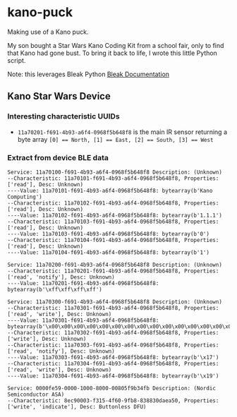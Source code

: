 # kano-puck

Making use of a Kano puck.

My son bought a Star Wars Kano Coding Kit from a school fair, only to find that Kano had gone bust.
To bring it back to life, I wrote this little Python script.

Note: this leverages Bleak Python [Bleak Documentation](https://bleak.readthedocs.io/en/latest/index.html)

## Kano Star Wars Device

### Interesting characteristic UUIDs

- `11a70201-f691-4b93-a6f4-0968f5b648f8` is the main IR sensor returning a byte array `[0] == North, [1] == East, [2] == South, [3] == West`

### Extract from device BLE data

```text
Service: 11a70100-f691-4b93-a6f4-0968f5b648f8 Description: (Unknown)
--Characteristic: 11a70101-f691-4b93-a6f4-0968f5b648f8, Properties: ['read'], Desc: Unknown)
----Value: 11a70101-f691-4b93-a6f4-0968f5b648f8: bytearray(b'Kano Computing')
--Characteristic: 11a70102-f691-4b93-a6f4-0968f5b648f8, Properties: ['read'], Desc: Unknown)
----Value: 11a70102-f691-4b93-a6f4-0968f5b648f8: bytearray(b'1.1.1')
--Characteristic: 11a70103-f691-4b93-a6f4-0968f5b648f8, Properties: ['read'], Desc: Unknown)
----Value: 11a70103-f691-4b93-a6f4-0968f5b648f8: bytearray(b'0')
--Characteristic: 11a70104-f691-4b93-a6f4-0968f5b648f8, Properties: ['read'], Desc: Unknown)
----Value: 11a70104-f691-4b93-a6f4-0968f5b648f8: bytearray(b'1')

Service: 11a70200-f691-4b93-a6f4-0968f5b648f8 Description: (Unknown)
--Characteristic: 11a70201-f691-4b93-a6f4-0968f5b648f8, Properties: ['read', 'notify'], Desc: Unknown)
----Value: 11a70201-f691-4b93-a6f4-0968f5b648f8: bytearray(b'\xff\xff\xff\xff')

Service: 11a70300-f691-4b93-a6f4-0968f5b648f8 Description: (Unknown)
--Characteristic: 11a70301-f691-4b93-a6f4-0968f5b648f8, Properties: ['read', 'write'], Desc: Unknown)
----Value: 11a70301-f691-4b93-a6f4-0968f5b648f8: bytearray(b'\x00\x00\x00\x00\x00\x00\x00\x00\x00\x00\x00\x00\x00\x00\x00\x00\x00\x00\x00\x00')
--Characteristic: 11a70302-f691-4b93-a6f4-0968f5b648f8, Properties: ['write'], Desc: Unknown)
--Characteristic: 11a70303-f691-4b93-a6f4-0968f5b648f8, Properties: ['read', 'notify'], Desc: Unknown)
----Value: 11a70303-f691-4b93-a6f4-0968f5b648f8: bytearray(b'\x17')
--Characteristic: 11a70304-f691-4b93-a6f4-0968f5b648f8, Properties: ['read', 'write'], Desc: Unknown)
----Value: 11a70304-f691-4b93-a6f4-0968f5b648f8: bytearray(b'\x19')

Service: 0000fe59-0000-1000-8000-00805f9b34fb Description: (Nordic Semiconductor ASA)
--Characteristic: 8ec90003-f315-4f60-9fb8-838830daea50, Properties: ['write', 'indicate'], Desc: Buttonless DFU)
```
